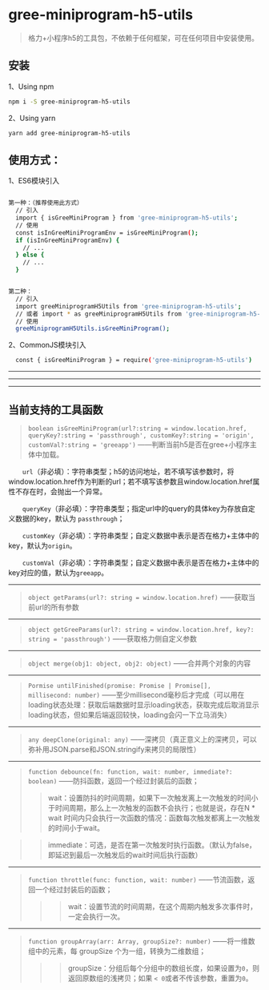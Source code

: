 # gree-miniprogram-h5-utils

> 格力+小程序h5的工具包，不依赖于任何框架，可在任何项目中安装使用。

## 安装

1、Using npm
``` bash
npm i -S gree-miniprogram-h5-utils
```

2、Using yarn
``` bash
yarn add gree-miniprogram-h5-utils
```

## 使用方式：
1、ES6模块引入
``` bash

第一种：（推荐使用此方式）
  // 引入
  import { isGreeMiniProgram } from 'gree-miniprogram-h5-utils';
  // 使用
  const isInGreeMiniProgramEnv = isGreeMiniProgram();
  if (isInGreeMiniProgramEnv) {
    // ...
  } else {
    // ...
  }


第二种：
  // 引入
  import greeMiniprogramH5Utils from 'gree-miniprogram-h5-utils';
  // 或者 import * as greeMiniprogramH5Utils from 'gree-miniprogram-h5-utils';
  // 使用
  greeMiniprogramH5Utils.isGreeMiniProgram();

```

2、CommonJS模块引入
``` bash
  const { isGreeMiniProgram } = require('gree-miniprogram-h5-utils')
```

---
---
---

## 当前支持的工具函数
> <code>boolean isGreeMiniProgram(url?:string = window.location.href, queryKey?:string = 'passthrough', customKey?:string = 'origin', customVal?:string = 'greeapp')</code>  ——判断当前h5是否在gree+小程序主体中加载。

&emsp;&emsp;<code>url</code>（非必填）：字符串类型；h5的访问地址，若不填写该参数时，将window.location.href作为判断的url；若不填写该参数且window.location.href属性不存在时，会抛出一个异常。

&emsp;&emsp;<code>queryKey</code>（非必填）：字符串类型；指定url中的query的具体key为存放自定义数据的key，默认为 `passthrough`；

&emsp;&emsp;<code>customKey</code>（非必填）：字符串类型；自定义数据中表示是否在格力+主体中的key，默认为`origin`。

&emsp;&emsp;<code>customVal</code>（非必填）：字符串类型；自定义数据中表示是否在格力+主体中的key对应的值，默认为`greeapp`。

---

> <code>object getParams(url?: string = window.location.href)</code>  ——获取当前url的所有参数

---

> <code>object getGreeParams(url?: string = window.location.href, key?: string = 'passthrough')</code>  ——获取格力侧自定义参数

---

> <code>object merge(obj1: object, obj2: object)</code>  ——合并两个对象的内容

---

> <code>Pormise untilFinished(promise: Promise | Promise[], millisecond: number)</code>  ——至少millisecond毫秒后才完成（可以用在loading状态处理：获取后端数据时显示loading状态，获取完成后取消显示loading状态，但如果后端返回较快，loading会闪一下立马消失）

---

> <code>any deepClone(original: any)</code>  ——深拷贝（真正意义上的深拷贝，可以弥补用JSON.parse和JSON.stringify来拷贝的局限性）

---

> <code>function debounce(fn: function, wait: number, immediate?: boolean)</code>  ——防抖函数，返回一个经过封装后的函数；
>> wait：设置防抖的时间周期，如果下一次触发离上一次触发的时间小于时间周期，那么上一次触发的函数不会执行；也就是说，存在N * wait 时间内只会执行一次函数的情况：函数每次触发都离上一次触发的时间小于wait。

>> immediate：可选，是否在第一次触发时执行函数。（默认为false，即延迟到最后一次触发后的wait时间后执行函数）

---

> <code>function throttle(func: function, wait: number)</code>  ——节流函数，返回一个经过封装后的函数；
>>> wait：设置节流的时间周期，在这个周期内触发多次事件时，一定会执行一次。

---

> <code>function groupArray(arr: Array, groupSize?: number)</code>  ——将一维数组中的元素，每 groupSize 个为一组，转换为二维数组；
>>> groupSize：分组后每个分组中的数组长度，如果设置为<code>0</code>，则返回原数组的浅拷贝；如果 <code>< 0</code>或者不传该参数，重置为<code>0</code>。
